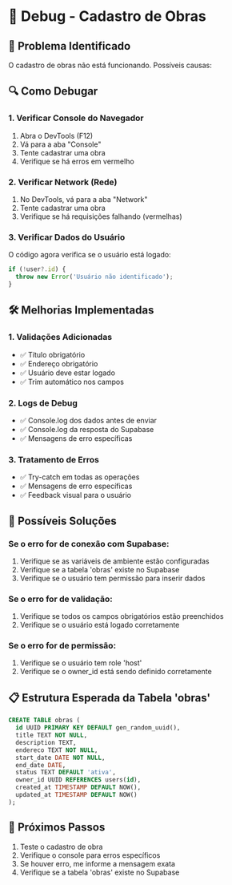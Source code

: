 # 🔧 Debug - Cadastro de Obras

## 🚨 Problema Identificado
O cadastro de obras não está funcionando. Possíveis causas:

## 🔍 Como Debugar

### 1. Verificar Console do Navegador
1. Abra o DevTools (F12)
2. Vá para a aba "Console"
3. Tente cadastrar uma obra
4. Verifique se há erros em vermelho

### 2. Verificar Network (Rede)
1. No DevTools, vá para a aba "Network"
2. Tente cadastrar uma obra
3. Verifique se há requisições falhando (vermelhas)

### 3. Verificar Dados do Usuário
O código agora verifica se o usuário está logado:
```javascript
if (!user?.id) {
  throw new Error('Usuário não identificado');
}
```

## 🛠️ Melhorias Implementadas

### 1. Validações Adicionadas
- ✅ Título obrigatório
- ✅ Endereço obrigatório
- ✅ Usuário deve estar logado
- ✅ Trim automático nos campos

### 2. Logs de Debug
- ✅ Console.log dos dados antes de enviar
- ✅ Console.log da resposta do Supabase
- ✅ Mensagens de erro específicas

### 3. Tratamento de Erros
- ✅ Try-catch em todas as operações
- ✅ Mensagens de erro específicas
- ✅ Feedback visual para o usuário

## 🔧 Possíveis Soluções

### Se o erro for de conexão com Supabase:
1. Verifique se as variáveis de ambiente estão configuradas
2. Verifique se a tabela 'obras' existe no Supabase
3. Verifique se o usuário tem permissão para inserir dados

### Se o erro for de validação:
1. Verifique se todos os campos obrigatórios estão preenchidos
2. Verifique se o usuário está logado corretamente

### Se o erro for de permissão:
1. Verifique se o usuário tem role 'host'
2. Verifique se o owner_id está sendo definido corretamente

## 📋 Estrutura Esperada da Tabela 'obras'

```sql
CREATE TABLE obras (
  id UUID PRIMARY KEY DEFAULT gen_random_uuid(),
  title TEXT NOT NULL,
  description TEXT,
  endereco TEXT NOT NULL,
  start_date DATE NOT NULL,
  end_date DATE,
  status TEXT DEFAULT 'ativa',
  owner_id UUID REFERENCES users(id),
  created_at TIMESTAMP DEFAULT NOW(),
  updated_at TIMESTAMP DEFAULT NOW()
);
```

## 🎯 Próximos Passos

1. Teste o cadastro de obra
2. Verifique o console para erros específicos
3. Se houver erro, me informe a mensagem exata
4. Verifique se a tabela 'obras' existe no Supabase
